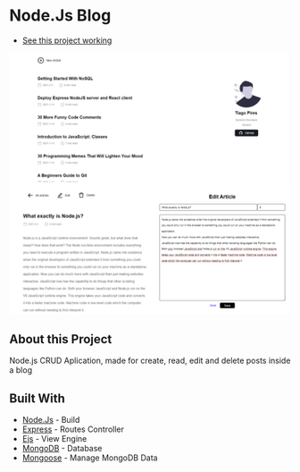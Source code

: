 # Node.Js Blog
- [See this project working](https://tiagolpires-blog.herokuapp.com/)

![](public/assets/blog-git.png)

## About this Project
Node.js CRUD Aplication, made for create, read, edit and delete posts inside a blog

## Built With

 - [Node.Js](https://nodejs.org/en/) - Build
 - [Express](https://expressjs.com/) - Routes Controller
 - [Ejs](https://ejs.co/) - View Engine
 - [MongoDB](https://www.mongodb.com/) - Database
 - [Mongoose](https://mongoosejs.com/) - Manage MongoDB Data
